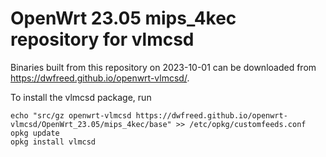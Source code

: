 OpenWrt 23.05 mips_4kec repository for vlmcsd
========

Binaries built from this repository on 2023-10-01 can be downloaded from <https://dwfreed.github.io/openwrt-vlmcsd/>.

To install the vlmcsd package, run

```
echo "src/gz openwrt-vlmcsd https://dwfreed.github.io/openwrt-vlmcsd/OpenWrt_23.05/mips_4kec/base" >> /etc/opkg/customfeeds.conf
opkg update
opkg install vlmcsd
```
